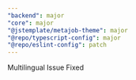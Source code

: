 ```yaml
---
"backend": major
"core": major
"@jstemplate/metajob-theme": major
"@repo/typescript-config": major
"@repo/eslint-config": patch
---
```


Multilingual Issue Fixed

